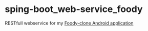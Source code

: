 # sping-boot_web-service_foody
RESTfull webservice for my [Foody-clone Android application](https://github.com/ectn/android_foody-clone)
